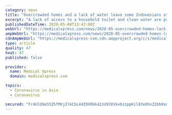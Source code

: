 ```yaml
---
category: news
title: "Overcrowded homes and a lack of water leave some Indonesians at risk of the coronavirus"
excerpt: "A lack of access to a household toilet and clean water are putting many people in parts of Indonesia at risk of infection from the coronavirus."
publishedDateTime: 2020-05-08T13:42:00Z
webUrl: "https://medicalxpress.com/news/2020-05-overcrowded-homes-lack-indonesians-coronavirus.html"
ampWebUrl: "https://medicalxpress.com/news/2020-05-overcrowded-homes-lack-indonesians-coronavirus.amp"
cdnAmpWebUrl: "https://medicalxpress-com.cdn.ampproject.org/c/s/medicalxpress.com/news/2020-05-overcrowded-homes-lack-indonesians-coronavirus.amp"
type: article
quality: 47
heat: 47
published: false

provider:
  name: Medical Xpress
  domain: medicalxpress.com

topics:
  - Coronavirus in Asia
  - Coronavirus

secured: "Fr4UlO9eSSZ5fMVjIlkCbL44Z0XRbk42zU970Vkx6zzppKil87eOhvZ26h9sn3HvC785dIGQ4HDkTWEYm2TiEO57g2DN0RhB7Y8UyUu3Brm7fJLhhFks8zk7gq78yUG1knF9DAeHFyQBboHRl0/1zCilud+vUZbntELtbB4R+SZQGzSZCqCrYjsP8xNJnKKWQhUOt/cI+mUcawWbZCzq+gqpS8++iO4mcdHmMbZdpHl44deJcuhaqmoD+BKWzdbZMKubbwLmdmDXWa0bOpslqACKFi5fRrOcKh0oFAgiwGxl37/XElcCccWK/gBMfDBJZtBYWswaBVEM3d9js9Da1py06bgWtH9NmWE/ldVmQdo9Ul8nHaJuuMO2BsooAXKgPf4KzRaD3iecxbDiHlf04eO6PhRkiScSWaBZwfQvUzs3fv+Aq6HjsSsadDxLIATR1iQehCzTYkef6qHD0FjZKWAhJDDavUu4EgcUaHv9nkY=;k5OEiiqJuCmLidOiNGNyHQ=="
---
```


